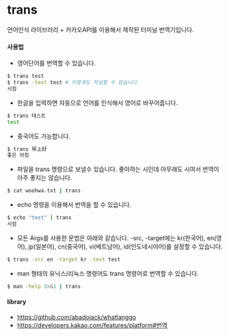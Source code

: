 # trans
언어인식 라이브러리 + 카카오API를 이용해서 제작된 터미널 번역기입니다.

#### 사용법
- 영어단어를 번역할 수 있습니다.
```bash
$ trans test
$ trans -text test # 이렇게도 작성할 수 있습니다.
시험
```

- 한글을 입력하면 자동으로 언어를 인식해서 영어로 바꾸어줍니다.
```bash
$ trans 테스트
test
```

- 중국어도 가능합니다.
```bash
$ trans 早上好
좋은 아침
```

- 파일을 trans 명령으로 보낼수 있습니다. 좋아하는 시인데 아무래도 시여서 번역이 아주 좋지는 않습니다.
```bash
$ cat woohwa.txt | trans
```

- echo 명령을 이용해서 번역을 할 수 있습니다.
```bash
$ echo "test" | trans
시험
```

- 모든 Args를 사용한 문법은 아래와 같습니다. -src, -target에는 kr(한국어), en(영어), jp(일본어), cn(중국어), vi(베트남어), id(인도네시아어)를 설정할 수 있습니다.
```bash
$ trans -src en -target kr -text test
```

- man 형태의 유닉스/리눅스 명령어도 trans 명령어로 번역할 수 있습니다.
```bash
$ man -help 2>&1 | trans
```

#### library
- https://github.com/abadojack/whatlanggo
- https://developers.kakao.com/features/platform#번역
